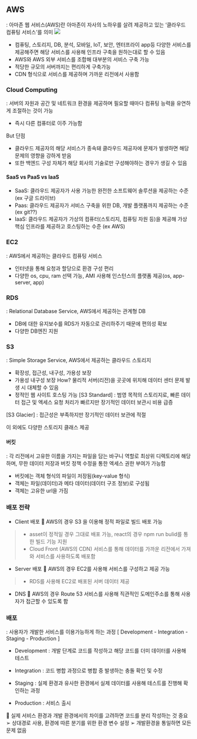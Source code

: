 ## AWS
: 아마존 웹 서비스(AWS)란 아마존이 자사의 노하우를 살려 제공하고 있는 ‘클라우드 컴퓨팅 서비스’를 의미
![](https://velog.velcdn.com/images/ghwo9611/post/727fbbe7-0029-47fb-b5df-572ec7bf594b/image.png)

- 컴퓨팅, 스토리지, DB, 분석, 모바일, IoT, 보안, 엔터프라이 app등 다양한 서비스를 제공해주면 해당 서비스를 사용해 인프라 구축을 원하는대로 할 수 있음
- AWS와 AWS 외부 서비스를 조합해 대부분의 서비스 구축 가능
- 적당한 규모의 서버까지는 편리하게 구축가능
- CDN 형식으로 서비스를 제공하며 가까운 리전에서 사용함

### Cloud Computing
: 서버의 자원과 공간 및 네트워크 환경을 제공하며 필요할 때마다 컴퓨팅 능력을 유연하게 조절하는 것이 가능
- 즉시 다른 컴퓨터로 이주 가능함

But 단점
- 클라우드 제공자의 해당 서비스가 종속돼 클라우드 제공자에 문제가 발생하면 해당 문제의 영향을 강하게 받음
- 또한 백엔드 구성 자체가 해당 회사의 기술로만 구성해야하는 경우가 생길 수 있음

#### SaaS vs PaaS vs IaaS
- SaaS: 클라우드 제공자가 사용 가능한 완전한 소프트웨어 솔루션을 제공하는 수준 (ex 구글 드라이브)
- Paas: 클라우드 제공자가 서비스 구축을 위한 DB, 개발 플랫폼까지 제공하는 수준 (ex git??)
- IaaS: 클라우드 제공자가 가상의 컴퓨터(스토리지, 컴퓨팅 자원 등)을 제공해 가상 핵심 인프라를 제공하고 호스팅하는 수준 (ex AWS)


### EC2
: AWS에서 제공하는 클라우드 컴퓨팅 서비스
- 인터넷을 통해 요청과 할당으로 환경 구성 편리
- 다양한 os, cpu, ram 선택 가능, AMI 사용해 인스턴스의 플랫폼 제공(os, app-server, app) 

### RDS
: Relational Database Service, AWS에서 제공하는 관계형 DB
- DB에 대한 유지보수를 RDS가 자동으로 관리하주기 때문에 편의성 확보
- 다양한 DB엔진 지원

### S3
: Simple Storage Service, AWS에서 제공하는 클라우드 스토리지
- 확장성, 접근성, 내구성, 가용성 보장
- 가용성 내구성 보장 How? 물리적 서버(리전)을 곳곳에 위치해 데이터 센터 문제 발생 시 대체할 수 있음
- 정적인 웹 사이트 호스팅 가능
[S3 Standard]
: 범영 목적의 스토리지로, 빠른 데이터 접근 및 엑세스 요청 처리가 빠르지만 장기적인 데이터 보관시 비용 급증

[S3 Glacier]
: 접근성은 부족하지만 장기적인 데이터 보관에 적절

이 외에도 다양한 스토리지 클래스 제공

#### 버킷
: 각 리전에서 고유한 이름을 가지는 파일을 담는 바구니 역할로 최상위 디렉토리에 해당하며, 무한 데이터 저장과 버킷 정책 수정을 통한 엑세스 권한 부여가 가능함

- 버킷에는 객체 형식의 파일이 저장됨(key-value 형식)
- 객체는 파일(데이터)과 메타 데이터(데이터 구조 정보)로 구성됨
- 객체는 고유한 url을 가짐

### 배포 전략

- Client 배포
📌 AWS의 경우 S3 을 이용해 정적 파일로 빌드 배포 가능
> - asset이 정적일 경우 그대로 배포 가능, react의 경우 npm run bulid를 통한 빌드 기능 지원
> - Cloud Front (AWS의 CDN) 서비스를 통해 데이터를 가까운 리전에서 가져와 서비스를 사용하도록 배포함

- Server 배포
📌 AWS의 경우 EC2를 사용해 서비스를 구성하고 제공 가능
> - RDS를 사용해 EC2로 배포된 서버 데이터 제공 

- DNS
📌 AWS의 경우 Route 53 서비스를 사용해 직관적인 도메인주소를 통해 사용자가 접근할 수 있도록 함

### 배포
: 사용자가 개발한 서비스를 이용가능하게 하는 과정 
[ Development - Integration - Staging - Production ]
- Development
: 개발 단계로 코드를 작성하고 해당 코드를 더미 데이터를 사용해 테스트

- Integration
: 코드 병합 과정으로 병합 중 발생하는 충돌 확인 및 수정

- Staging
: 실제 환경과 유사한 환경에서 실제 데이터를 사용해 테스트를 진행해 확인하는 과정

- Production
: 서비스 출시

🔔 실제 서비스 환경과 개발 환경에서의 차이를 고려하면 코드를 분리 작성하는 것 중요 
➢ 상대경로 사용, 환경에 따른 분기를 위한 환경 변수 설정
➢ 개발환경을 통일하면 모든 문제 없음